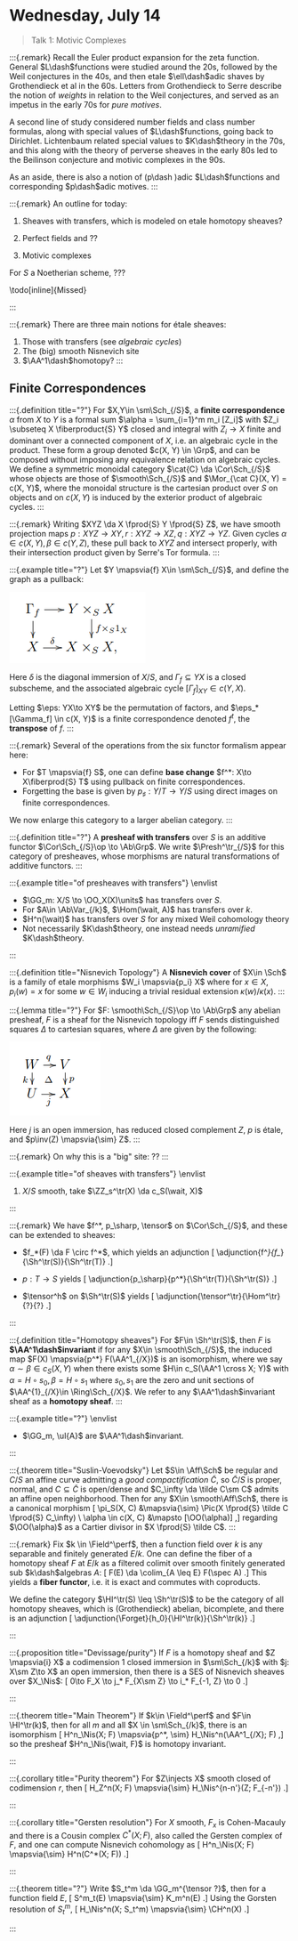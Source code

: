# Wednesday, July 14

> Talk 1: Motivic Complexes


:::{.remark}
Recall the Euler product expansion for the zeta function.
General $L\dash$functions were studied around the 20s, followed by the Weil conjectures in the 40s, and then etale $\ell\dash$adic shaves by Grothendieck et al in the 60s.
Letters from Grothendieck to Serre describe the notion of *weights* in relation to the Weil conjectures, and served as an impetus in the early 70s for *pure motives*.

A second line of study considered number fields and class number formulas, along with special values of $L\dash$functions, going back to Dirichlet.
Lichtenbaum related special values to $K\dash$theory in the 70s, and this along with the theory of perverse sheaves in the early 80s led to the Beilinson conjecture and motivic complexes in the 90s.

As an aside, there is also a notion of \(p\dash \)adic $L\dash$functions and corresponding $p\dash$adic motives.
:::


:::{.remark}
An outline for today:

1. Sheaves with transfers, which is modeled on etale homotopy sheaves?

2. Perfect fields and ??

3. Motivic complexes


For $S$ a Noetherian scheme, ???

\todo[inline]{Missed}

:::


:::{.remark}
There are three main notions for étale sheaves:

1. Those with transfers (see *algebraic cycles*)
2. The (big) smooth Nisnevich site
3. $\AA^1\dash$homotopy?
:::

## Finite Correspondences


:::{.definition title="?"}
For $X,Y\in \sm\Sch_{/S}$, a **finite correspondence** $\alpha$ from $X$ to $Y$ is a formal sum $\alpha = \sum_{i=1}^m m_i [Z_i]$ with $Z_i \subseteq X \fiberproduct{S} Y$ closed and integral with $Z_i\to X$ finite and dominant over a connected component of $X$, i.e. an algebraic cycle in the product.
These form a group denoted $c(X, Y) \in \Grp$, and can be composed without imposing any equivalence relation on algebraic cycles.
We define a symmetric monoidal category $\cat{C} \da \Cor\Sch_{/S}$ whose objects are those of $\smooth\Sch_{/S}$ and $\Mor_{\cat C}(X, Y) = c(X, Y)$, where the monoidal structure is the cartesian product over $S$ on objects and on $c(X, Y)$ is induced by the exterior product of algebraic cycles.
:::


:::{.remark}
Writing $XYZ \da X \fprod{S} Y \fprod{S} Z$, we have smooth projection maps $p: XYZ\to XY, r: XYZ\to XZ, q:XYZ\to YZ$.
Given cycles $\alpha\in c(X, Y), \beta\in c(Y, Z)$, these pull back to $XYZ$ and intersect properly, with their intersection product given by Serre's Tor formula.
:::


:::{.example title="?"}
Let $Y \mapsvia{f} X\in \sm\Sch_{/S}$,
and define the graph as a pullback:

![](figures/2021-07-14_11-26-35.png)

Here $\delta$ is the diagonal immersion of $X/S$, and $\Gamma_f \subseteq YX$ is a closed subscheme, and the associated algebraic cycle $[\Gamma_f]_{XY} \in c(Y, X)$.

Letting $\eps: YX\to XY$ be the permutation of factors, and $\eps_* [\Gamma_f] \in c(X, Y)$ is a finite correspondence denoted $f^t$, the **transpose** of $f$.
:::


:::{.remark}
Several of the operations from the six functor formalism appear here:

- For $T \mapsvia{f} S$, one can define **base change** $f^*: X\to X\fiberprod{S} T$ using pullback on finite correspondences.
- Forgetting the base is given by $p_\sharp: Y/T \to Y/S$ using direct images on finite correspondences.

We now enlarge this category to a larger abelian category.
:::


:::{.definition title="?"}
A **presheaf with transfers** over $S$ is an additive functor $\Cor\Sch_{/S}\op \to \Ab\Grp$.
We write $\Presh^\tr_{/S}$ for this category of presheaves, whose morphisms are natural transformations of additive functors.
:::


:::{.example title="of presheaves with transfers"}
\envlist

- $\GG_m: X/S \to \OO_X(X)\units$ has transfers over $S$.
- For $A\in \Ab\Var_{/k}$, $\Hom(\wait, A)$ has transfers over $k$.
- $H^n(\wait)$ has transfers over $S$ for any mixed Weil cohomology theory
- Not necessarily $K\dash$theory, one instead needs *unramified* $K\dash$theory.

:::


:::{.definition title="Nisnevich Topology"}
A **Nisnevich cover** of $X\in \Sch$ is a family of etale morphisms $W_i \mapsvia{p_i} X$ where for $x\in X$, $p_i(w) = x$ for some $w\in W_i$ inducing a trivial residual extension $\kappa(w) / \kappa(x)$.
:::


:::{.lemma title="?"}
For $F: \smooth\Sch_{/S}\op \to \Ab\Grp$ any abelian presheaf, $F$ is a sheaf for the Nisnevich topology iff $F$ sends distinguished squares $\Delta$ to cartesian squares, where $\Delta$ are given by the following:


![](figures/2021-07-14_11-46-45.png)

Here $j$ is an open immersion, has reduced closed complement $Z$, $p$ is étale, and $p\inv(Z) \mapsvia{\sim} Z$.
:::


:::{.remark}
On why this is a "big" site: ??
:::


:::{.example title="of sheaves with transfers"}
\envlist

1. $X/S$ smooth, take $\ZZ_s^\tr(X) \da c_S(\wait, X)$

:::



:::{.remark}
We have $f^*, p_\sharp, \tensor$ on $\Cor\Sch_{/S}$, and these can be extended to sheaves:

- $f_*(F) \da F \circ f^*$, which yields an adjunction
\[
\adjunction{f^*}{f_*}{\Sh^\tr(S)}{\Sh^\tr(T)}
.\]

- $p:T\to S$ yields
\[
\adjunction{p_\sharp}{p^*}{\Sh^\tr(T)}{\Sh^\tr(S)}
.\]

- $\tensor^h$ on $\Sh^\tr(S)$ yields
\[
\adjunction{\tensor^\tr}{\Hom^\tr}{?}{?}
.\]

:::


:::{.definition title="Homotopy sheaves"}
For $F\in \Sh^\tr(S)$, then $F$ is **$\AA^1\dash$invariant** if for any $X\in \smooth\Sch_{/S}$, the induced map $F(X) \mapsvia{p^*} F(\AA^1_{/X})$ is an isomorphism, where we say $\alpha \sim \beta \in c_S(X, Y)$ when there exists some $H\in c_S(\AA^1 \cross X; Y)$ with $\alpha = H \circ s_0, \beta = H \circ s_1$ where $s_0, s_1$ are the zero and unit sections of $\AA^{1}_{/X}\in \Ring\Sch_{/X}$.
We refer to any $\AA^1\dash$invariant sheaf as a **homotopy sheaf**.
:::


:::{.example title="?"}
\envlist

- $\GG_m, \ul{A}$ are $\AA^1\dash$invariant.

:::


:::{.theorem title="Suslin-Voevodsky"}
Let $S\in \Aff\Sch$ be regular and $C/S$ an affine curve admitting a *good compactification* $\tilde C$, so $\tilde C/S$ is proper, normal, and $C\subseteq \tilde C$ is open/dense and $C_\infty \da \tilde C\sm C$ admits an affine open neighborhood.
Then for any $X\in \smooth\Aff\Sch$, there is a canonical morphism
\[
\pi_S(X, C) &\mapsvia{\sim} \Pic(X \fprod{S} \tilde C \fprod{S} C_\infty) \\
\alpha \in c(X, C) &\mapsto [\OO(\alpha)]
,\]
regarding $\OO(\alpha)$ as a Cartier divisor in $X \fprod{S} \tilde C$.
:::


:::{.remark}
Fix $k \in \Field^\perf$, then a function field over $k$ is any separable and finitely generated $E/k$.
One can define the fiber of a homotopy sheaf $F$ at $E/k$ as a filtered colimit over smooth finitely generated sub $k\dash$algebras $A$:
\[
F(E) \da \colim_{A \leq E} F(\spec A)
.\]
This yields a **fiber functor**, i.e. it is exact and commutes with coproducts.

We define the category $\HI^\tr(S) \leq \Sh^\tr(S)$ to be the category of all homotopy sheaves, which is (Grothendieck) abelian, bicomplete, and there is an adjunction
\[
\adjunction{\Forget}{h_0}{\HI^\tr(k)}{\Sh^\tr(k)}
.\]

:::


:::{.proposition title="Devissage/purity"}
If $F$ is a homotopy sheaf and $Z \mapsvia{i} X$ a codimension 1 closed immersion in $\sm\Sch_{/k}$ with $j: X\sm Z\to X$ an open immersion, then there is a SES of Nisnevich sheaves over $X_\Nis$:
\[
0\to F_X \to j_* F_{X\sm Z} \to i_* F_{-1, Z} \to 0
.\]

:::


:::{.theorem title="Main Theorem"}
If $k\in \Field^\perf$ and $F\in \HI^\tr(k)$, then for all $m$ and all $X \in \sm\Sch_{/k}$, there is an isomorphism
\[
H^n_\Nis(X; F) \mapsvia{p^*, \sim} H_\Nis^n(\AA^1_{/X}; F)
,\]
so the presheaf $H^n_\Nis(\wait, F)$ is homotopy invariant.

:::


:::{.corollary title="Purity theorem"}
For $Z\injects X$ smooth closed of codimension $r$, then 
\[
H_Z^n(X; F) \mapsvia{\sim} H_\Nis^{n-n'}(Z; F_{-n'})
.\]


:::


:::{.corollary title="Gersten resolution"}
For $X$ smooth, $F_x$ is Cohen-Macauly and there is a Cousin complex $C^*(X; F)$, also called the Gersten complex of $F$, and one can compute Nisnevich cohomology as 
\[
H^n_\Nis(X; F) \mapsvia{\sim} H^n(C^*(X; F))
.\]

:::


:::{.theorem title="?"}
Write $S_t^m \da \GG_m^{\tensor ?}$, then for a function field $E$, 
\[
S^m_t(E) \mapsvia{\sim} K_m^n(E)
.\]
Using the Gorsten resolution of $S_t^m$, 
\[
H_\Nis^n(X; S_t^m) \mapsvia{\sim} 
\CH^n(X)
.\]


:::
























